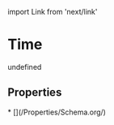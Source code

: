 import Link from 'next/link'
# Time

undefined

## Properties

<Grid>
* [](/Properties/Schema.org/)

</Grid>

